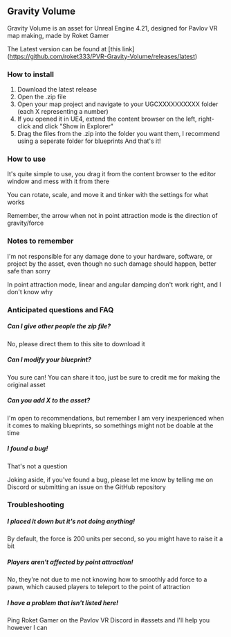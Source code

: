 ## Gravity Volume
Gravity Volume is an asset for Unreal Engine 4.21, designed for Pavlov VR map making, made by Roket Gamer

The Latest version can be found at [this link] (https://github.com/roket333/PVR-Gravity-Volume/releases/latest)

### How to install
1. Download the latest release
2. Open the .zip file
3. Open your map project and navigate to your UGCXXXXXXXXXX folder (each X representing a number)
4. If you opened it in UE4, extend the content browser on the left, right-click and click "Show in Explorer"
5. Drag the files from the .zip into the folder you want them, I recommend using a seperate folder for blueprints
And that's it!

### How to use
It's quite simple to use, you drag it from the content browser to the editor window and mess with it from there

You can rotate, scale, and move it and tinker with the settings for what works

Remember, the arrow when not in point attraction mode is the direction of gravity/force

### Notes to remember
I'm not responsible for any damage done to your hardware, software, or project by the asset, even though no such damage should happen, better safe than sorry

In point attraction mode, linear and angular damping don't work right, and I don't know why

### Anticipated questions and FAQ
##### Can I give other people the zip file?
No, please direct them to this site to download it

##### Can I modify your blueprint?
You sure can! You can share it too, just be sure to credit me for making the original asset

##### Can you add X to the asset?
I'm open to recommendations, but remember I am very inexperienced when it comes to making blueprints, so somethings might not be doable at the time

##### I found a bug!
That's not a question

Joking aside, if you've found a bug, please let me know by telling me on Discord or submitting an issue on the GitHub repository

### Troubleshooting
##### I placed it down but it's not doing anything!
By default, the force is 200 units per second, so you might have to raise it a bit

##### Players aren't affected by point attraction!
No, they're not due to me not knowing how to smoothly add force to a pawn, which caused players to teleport to the point of attraction

##### I have a problem that isn't listed here!
Ping Roket Gamer on the Pavlov VR Discord in #assets and I'll help you however I can
 
